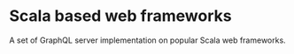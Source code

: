 # Scala based web frameworks

A set of GraphQL server implementation on popular Scala web frameworks.
